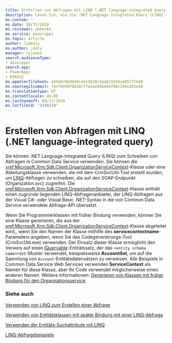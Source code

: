 ```yaml
---
title: Erstellen von Abfragen mit LINQ (.NET language-integrated query) (Common Data Service) | Microsoft Docs
description: Lesen Sie, wie Sie .NET Language-Integrated Query (LINQ) verwenden, um Abfragen in Common Data Service zu schreiben.
ms.custom: ''
ms.date: 10/31/2018
ms.reviewer: pehecke
ms.service: powerapps
ms.topic: article
author: JimDaly
ms.author: jdaly
manager: ryjones
search.audienceType:
- developer
search.app:
- PowerApps
- D365CE
ms.openlocfilehash: e456078b8b49ceb53b28c3aab2165daa8577f440
ms.sourcegitcommit: f4cf849070628cf7eeaed6b4d4f08c20dcd02e58
ms.translationtype: HT
ms.contentlocale: de-DE
ms.lasthandoff: 03/21/2020
ms.locfileid: "3156110"
---
```

# <a name="build-queries-with-linq-net-language-integrated-query"></a>Erstellen von Abfragen mit LINQ (.NET language-integrated query)

Sie können .NET Language-Integrated Query (LINQ) zum Schreiben von Abfragen in Common Data Service verwenden. Sie können die <xref:Microsoft.Xrm.Sdk.Client.OrganizationServiceContext>-Klasse oder eine Ableitungsklasse verwenden, die mit dem CrmSvcUtil-Tool erstellt wurden, um [LINQ](https://msdn.microsoft.com/library/bb397897.aspx)-Abfragen zu schreiben, die auf den SOAP-Endpunkt (Organization.svc) zugreifen. Die <xref:Microsoft.Xrm.Sdk.Client.OrganizationServiceContext>-Klasse enthält einen zugrunde liegenden LINQ-Abfragenanbieter, der LINQ-Abfragen aus der Visual C#- oder Visual Basic .NET-Syntax in die von Common Data Service verwendete Abfrage-API übersetzt.  
  
 Wenn Sie Programmierklassen mit früher Bindung verwenden, können Sie eine Klasse generieren, die aus der <xref:Microsoft.Xrm.Sdk.Client.OrganizationServiceContext>-Klasse abgeleitet wird,, wenn Sie den Namen der Klasse mithilfe des **servicecontextname**-Parameters angeben, wenn Sie das Codegenerierungs-Tool (CrmSvcUtil.exe) verwenden. Der Einsatz dieser Klasse ermöglicht den Verweis auf einen [IQueryable](https://msdn.microsoft.com/library/system.linq.iqueryable.aspx)-Entitätssatz, der das `<entity schema name>+Set`-Muster verwendet, beispielsweise **AccountSet**, um auf die Sammlung von `Account`-Entitätsdatensätzen zu verweisen. Alle Beispiele in Common Data Service Web Services verwenden **ServiceContext** als Namen für diese Klasse, aber Ihr Code verwendet möglicherweise einen anderen Namen. Weitere Informationen: [Generieren von Klassen mit früher Bindung für den Organisationsservice](generate-early-bound-classes.md).
  
### <a name="see-also"></a>Siehe auch

 [Verwenden von LINQ zum Erstellen einer Abfrage](use-linq-construct-query.md)  
  
 [Verwenden von Entitätsklassen mit später Bindung mit einer LINQ-Abfrage](use-late-bound-entity-class-linq-query.md)  
  
 [Verwenden der Entitäts-Suchattribute mit LINQ](order-results-entity-attributes-linq.md)  

 [LINQ-Abfragebeispiele](linq-query-examples.md)